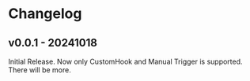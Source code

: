 # Changelog

## v0.0.1 - 20241018

Initial Release. Now only CustomHook and Manual Trigger is supported. There will be more.
